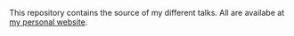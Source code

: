 This repository contains the source of my different talks. All are availabe at [my personal website](https://students.iiserkol.ac.in/~sp17rs038/resume/).
